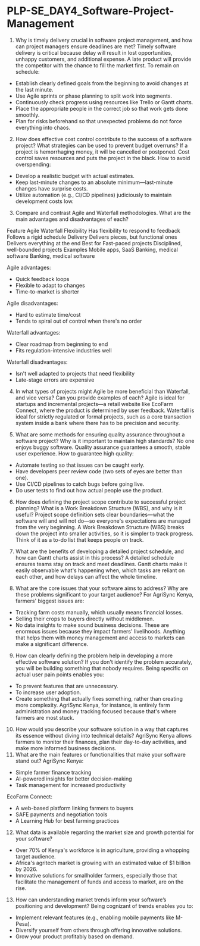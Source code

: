 # PLP-SE_DAY4_Software-Project-Management
1. Why is timely delivery crucial in software project management, and how can project managers ensure deadlines are met?
Timely software delivery is critical because delay will result in lost opportunities, unhappy customers, and additional expense. A late product will provide the competitor with the chance to fill the market first.
To remain on schedule:
- Establish clearly defined goals from the beginning to avoid changes at the last minute.
- Use Agile sprints or phase planning to split work into segments.
- Continuously check progress using resources like Trello or Gantt charts.
- Place the appropriate people in the correct job so that work gets done smoothly.
- Plan for risks beforehand so that unexpected problems do not force everything into chaos.

2. How does effective cost control contribute to the success of a software project? What strategies can be used to prevent budget overruns?
If a project is hemorrhaging money, it will be cancelled or postponed. Cost control saves resources and puts the project in the black.
How to avoid overspending:
- Develop a realistic budget with actual estimates.
- Keep last-minute changes to an absolute minimum—last-minute changes have surprise costs.
- Utilize automation (e.g., CI/CD pipelines) judiciously to maintain development costs low.

3. Compare and contrast Agile and Waterfall methodologies. What are the main advantages and disadvantages of each?


Feature 	Agile	Waterfall
Flexibility	Has flexibility to respond to feedback	Follows a rigid schedule
Delivery	Delivers pieces, but functional ones 	Delivers everything at the end
Best for	Fast-paced projects 	Disciplined, well-bounded projects 
Examples   	Mobile apps, SaaS Banking, medical software 	Banking, medical software


Agile advantages:
- Quick feedback loops
- Flexible to adapt to changes
- Time-to-market is shorter

Agile disadvantages:
- Hard to estimate time/cost
- Tends to spiral out of control when there's no order

Waterfall advantages:
- Clear roadmap from beginning to end
- Fits regulation-intensive industries well

Waterfall disadvantages:
- Isn't well adapted to projects that need flexibility
- Late-stage errors are expensive

4. In what types of projects might Agile be more beneficial than Waterfall, and vice versa? Can you provide examples of each?
Agile is ideal for startups and incremental projects—a retail website like EcoFarm Connect, where the product is determined by user feedback.
Waterfall is ideal for strictly regulated or formal projects, such as a core transaction system inside a bank where there has to be precision and security.

5. What are some methods for ensuring quality assurance throughout a software project? Why is it important to maintain high standards?
No one enjoys buggy software. Quality assurance guarantees a smooth, stable user experience.
How to guarantee high quality:
- Automate testing so that issues can be caught early.
- Have developers peer review code (two sets of eyes are better than one).
- Use CI/CD pipelines to catch bugs before going live.
- Do user tests to find out how actual people use the product.

6. How does defining the project scope contribute to successful project planning? What is a Work Breakdown Structure (WBS), and why is it useful?
Project scope definition sets clear boundaries—what the software will and will not do—so everyone's expectations are managed from the very beginning.
A Work Breakdown Structure (WBS) breaks down the project into smaller activities, so it is simpler to track progress. Think of it as a to-do list that keeps people on track.

7. What are the benefits of developing a detailed project schedule, and how can Gantt charts assist in this process?
A detailed schedule ensures teams stay on track and meet deadlines.
Gantt charts make it easily observable what's happening when, which tasks are reliant on each other, and how delays can affect the whole timeline.

8. What are the core issues that your software aims to address? Why are these problems significant to your target audience?
For AgriSync Kenya, farmers' biggest issues are:
- Tracking farm costs manually, which usually means financial losses.
- Selling their crops to buyers directly without middlemen.
- No data insights to make sound business decisions.
These are enormous issues because they impact farmers' livelihoods. Anything that helps them with money management and access to markets can make a significant difference.

9. How can clearly defining the problem help in developing a more effective software solution?
If you don't identify the problem accurately, you will be building something that nobody requires. Being specific on actual user pain points enables you:
- To prevent features that are unnecessary.
- To increase user adoption.
- Create something that actually fixes something, rather than creating more complexity.
AgriSync Kenya, for instance, is entirely farm administration and money tracking focused because that's where farmers are most stuck.

10. How would you describe your software solution in a way that captures its essence without diving into technical details?
AgriSync Kenya allows farmers to monitor their finances, plan their day-to-day activities, and make more informed business decisions.
11. What are the main features or functionalities that make your software stand out?
AgriSync Kenya:
- Simple farmer finance tracking
- AI-powered insights for better decision-making
- Task management for increased productivity

EcoFarm Connect:
- A web-based platform linking farmers to buyers
- SAFE payments and negotiation tools
- A Learning Hub for best farming practices

12. What data is available regarding the market size and growth potential for your software?
- Over 70% of Kenya's workforce is in agriculture, providing a whopping target audience.
- Africa's agritech market is growing with an estimated value of $1 billion by 2026.
- Innovative solutions for smallholder farmers, especially those that facilitate the management of funds and access to market, are on the rise.

13. How can understanding market trends inform your software’s positioning and development?
Being cognizant of trends enables you to:
- Implement relevant features (e.g., enabling mobile payments like M-Pesa).
- Diversify yourself from others through offering innovative solutions.
- Grow your product profitably based on demand.


